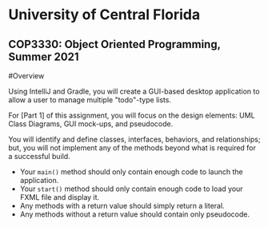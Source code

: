 # University of Central Florida
## COP3330: Object Oriented Programming, Summer 2021

#Overview

Using IntelliJ and Gradle, you will create a GUI-based desktop application to allow a user to manage multiple "todo"-type lists.

For [Part 1] of this assignment, you will focus on the design elements: UML Class Diagrams, GUI mock-ups, and pseudocode.

You will identify and define classes, interfaces, behaviors, and relationships; but, you will not implement any of the methods beyond what is required for a successful build.
- Your `main()` method should only contain enough code to launch the application.
- Your `start()` method should only contain enough code to load your FXML file and display it.
- Any methods with a return value should simply return a literal.
- Any methods without a return value should contain only pseudocode.
